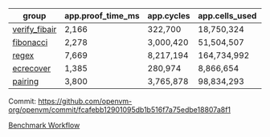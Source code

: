 | group | app.proof_time_ms | app.cycles | app.cells_used | leaf.proof_time_ms | leaf.cycles | leaf.cells_used |
| -- | -- | -- | -- | -- | -- | -- |
| [verify_fibair](https://github.com/openvm-org/openvm/blob/benchmark-results/benchmarks-pr/1963/verify_fibair-fcafebb12901095db1b516f7a75edbe18807a8f1.md) | 2,166 |  322,700 |  18,750,324 |- | - | - |
| [fibonacci](https://github.com/openvm-org/openvm/blob/benchmark-results/benchmarks-pr/1963/fibonacci-fcafebb12901095db1b516f7a75edbe18807a8f1.md) | 2,278 |  3,000,420 |  51,504,507 |- | - | - |
| [regex](https://github.com/openvm-org/openvm/blob/benchmark-results/benchmarks-pr/1963/regex-fcafebb12901095db1b516f7a75edbe18807a8f1.md) | 7,669 |  8,217,194 |  164,734,992 |- | - | - |
| [ecrecover](https://github.com/openvm-org/openvm/blob/benchmark-results/benchmarks-pr/1963/ecrecover-fcafebb12901095db1b516f7a75edbe18807a8f1.md) | 1,385 |  280,974 |  8,866,654 |- | - | - |
| [pairing](https://github.com/openvm-org/openvm/blob/benchmark-results/benchmarks-pr/1963/pairing-fcafebb12901095db1b516f7a75edbe18807a8f1.md) | 3,800 |  3,765,878 |  98,834,293 |- | - | - |


Commit: https://github.com/openvm-org/openvm/commit/fcafebb12901095db1b516f7a75edbe18807a8f1

[Benchmark Workflow](https://github.com/openvm-org/openvm/actions/runs/16920820682)
